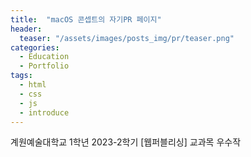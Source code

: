 ```yaml
---
title:  "macOS 콘셉트의 자기PR 페이지"
header:
  teaser: "/assets/images/posts_img/pr/teaser.png"
categories:
  - Education
  - Portfolio
tags:
  - html
  - css
  - js
  - introduce
---
```


계원예술대학교 1학년 2023-2학기 [웹퍼블리싱] 교과목 우수작